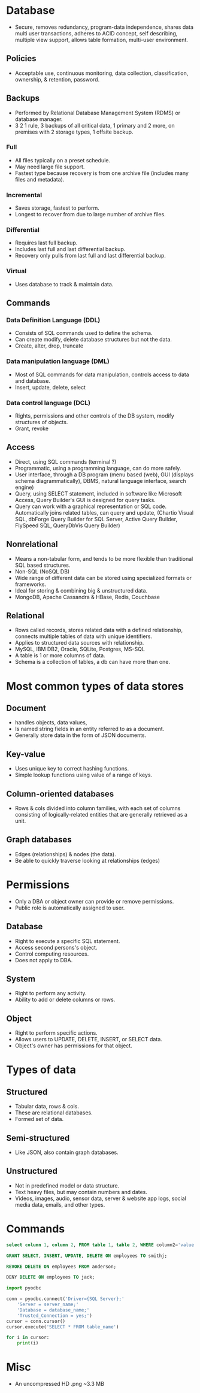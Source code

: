 




# Database
- Secure, removes redundancy, program-data independence, shares data multi user transactions, adheres to ACID concept, self describing, multiple view support, allows table formation, multi-user environment.
## Policies
- Acceptable use, continuous monitoring, data collection, classification, ownership, & retention, password.
## Backups
- Performed by Relational Database Management System (RDMS) or database manager.
- 3 2 1 rule, 3 backups of all critical data, 1 primary and 2 more, on premises with 2 storage types, 1 offsite backup.
### Full
- All files typically on a preset schedule.
- May need large file support.
- Fastest type because recovery is from one archive file (includes many files and metadata).
### Incremental
- Saves storage, fastest to perform.
- Longest to recover from due to large number of archive files.
### Differential
- Requires last full backup.
- Includes last full and last differential backup.
- Recovery only pulls from last full and last differential backup.
### Virtual
- Uses database to track & maintain data.


## Commands
### Data Definition Language (DDL)
- Consists of SQL commands used to define the schema. 
- Can create modify, delete database structures but not the data.
- Create, alter, drop, truncate

### Data manipulation language (DML)
- Most of SQL commands for data manipulation, controls access to data and database.
- Insert, update, delete, select

### Data control language (DCL)
- Rights, permissions and other controls of the DB system, modify structures of objects.
- Grant, revoke

## Access
- Direct, using SQL commands (terminal ?)
- Programmatic, using a programming language, can do more safely.
- User interface, through a DB program (menu based (web), GUI (displays schema diagrammatically), DBMS, natural language interface, search engine)
- Query, using SELECT statement, included in software like Microsoft Access, Query Builder's GUI is designed for query tasks.
- Query can work with a graphical representation or SQL code. Automatically joins related tables, can query and update, (Chartio Visual SQL, dbForge Query Builder for SQL Server, Active Query Builder, FlySpeed SQL, QueryDbVis Query Builder) 

## Nonrelational
- Means a non-tabular form, and tends to be more flexible than traditional SQL based structures.
- Non-SQL (NoSQL DB)
- Wide range of different data can be stored using specialized formats or frameworks.
- Ideal for storing & combining big & unstructured data.
- MongoDB, Apache Cassandra & HBase, Redis, Couchbase

## Relational
- Rows called records, stores related data with a defined relationship, connects multiple tables of data with unique identifiers.
- Applies to structured data sources with relationship.
- MySQL, IBM DB2, Oracle, SQLite, Postgres, MS-SQL
- A table is 1 or more columns of data.
- Schema is a collection of tables, a db can have more than one.

# Most common types of data stores 
## Document 
- handles objects, data values,
- Is named string fields in an entity referred to as a document.
- Generally store data in the form of JSON documents.

## Key-value
- Uses unique key to correct hashing functions.
- Simple lookup functions using value of a range of keys.

## Column-oriented databases
- Rows & cols divided into column families, with each set of columns consisting of logically-related entities that are generally retrieved as a unit.
## Graph databases
- Edges (relationships) & nodes (the data).
- Be able to quickly traverse looking at relationships (edges)


# Permissions
- Only a DBA or object owner can provide or remove permissions.
- Public role is automatically assigned to user.
## Database
- Right to execute a specific SQL statement.
- Access second persons's object.
- Control computing resources.
- Does not apply to DBA.
## System
- Right to perform any activity.
- Ability to add or delete columns or rows.
## Object
- Right to perform specific actions.
- Allows users to UPDATE, DELETE, INSERT, or SELECT data.
- Object's owner has permissions for that object.

# Types of data
## Structured
- Tabular data, rows & cols.
- These are relational databases.
- Formed set of data.
## Semi-structured
- Like JSON, also contain graph databases.
## Unstructured
- Not in predefined model or data structure.
- Text heavy files, but may contain numbers and dates.
- Videos, images, audio, sensor data, server & website app logs, social media data, emails, and other types.

# Commands

``` sql
select column 1, column 2, FROM table 1, table 2, WHERE column2='value';

GRANT SELECT, INSERT, UPDATE, DELETE ON employees TO smithj;

REVOKE DELETE ON employees FROM anderson;

DENY DELETE ON employees TO jack;

```

``` python
import pyodbc

conn = pyodbc.connect('Driver={SQL Server};'
    'Server = server_name;'
    'Database = database_name;'
    'Trusted_Connection = yes;')
cursor = conn.cursor()
cursor.execute('SELECT * FROM table_name')

for i in cursor:
    print(i)
```

# Misc
- An uncompressed HD .png ~3.3 MB